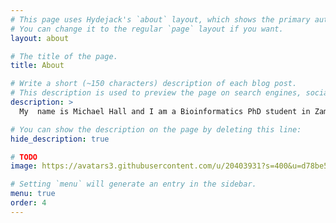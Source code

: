 ```yaml
---
# This page uses Hydejack's `about` layout, which shows the primary author's picture and about text at the top.
# You can change it to the regular `page` layout if you want.
layout: about

# The title of the page.
title: About

# Write a short (~150 characters) description of each blog post.
# This description is used to preview the page on search engines, social media, etc.
description: >
  My  name is Michael Hall and I am a Bioinformatics PhD student in Zam Iqbal's lab at EMBL-EBI. I currently work on using nanopore data and genome graphs to better call variation in bacterial genomes and to compare pan-genomes.

# You can show the description on the page by deleting this line:
hide_description: true

# TODO
image: https://avatars3.githubusercontent.com/u/20403931?s=400&u=d78be5d8f1771d05447b6b779d18ab78d801adf8&v=4

# Setting `menu` will generate an entry in the sidebar.
menu: true
order: 4
---
```


<!--author-->

